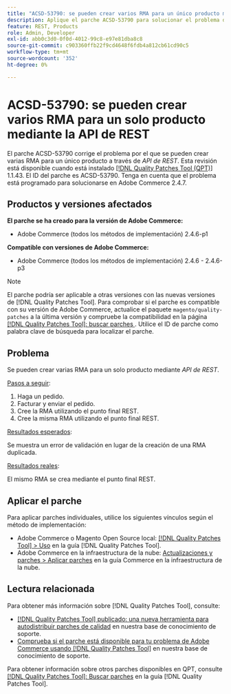 ```yaml
---
title: "ACSD-53790: se pueden crear varios RMA para un único producto mediante la API de REST"
description: Aplique el parche ACSD-53790 para solucionar el problema de Adobe Commerce, donde se pueden crear varias RMA para un único producto mediante la API de REST.
feature: REST, Products
role: Admin, Developer
exl-id: abb0c3d0-0f0d-4012-99c8-e97e81dba8c8
source-git-commit: c903360ffb22f9cd4648f6fdb4a812cb61cd90c5
workflow-type: tm+mt
source-wordcount: '352'
ht-degree: 0%

---
```


# ACSD-53790: se pueden crear varios RMA para un solo producto mediante la API de REST

El parche ACSD-53790 corrige el problema por el que se pueden crear varias RMA para un único producto a través de *API de REST*. Esta revisión está disponible cuando está instalado [[!DNL Quality Patches Tool (QPT)]](/help/announcements/adobe-commerce-announcements/magento-quality-patches-released-new-tool-to-self-serve-quality-patches.md) 1.1.43. El ID del parche es ACSD-53790. Tenga en cuenta que el problema está programado para solucionarse en Adobe Commerce 2.4.7.

## Productos y versiones afectados

**El parche se ha creado para la versión de Adobe Commerce:**

* Adobe Commerce (todos los métodos de implementación) 2.4.6-p1

**Compatible con versiones de Adobe Commerce:**

* Adobe Commerce (todos los métodos de implementación) 2.4.6 - 2.4.6-p3

>[!NOTE]
>
>El parche podría ser aplicable a otras versiones con las nuevas versiones de [!DNL Quality Patches Tool]. Para comprobar si el parche es compatible con su versión de Adobe Commerce, actualice el paquete `magento/quality-patches` a la última versión y compruebe la compatibilidad en la página [[!DNL Quality Patches Tool]: buscar parches ](https://experienceleague.adobe.com/tools/commerce-quality-patches/index.html). Utilice el ID de parche como palabra clave de búsqueda para localizar el parche.

## Problema

Se pueden crear varias RMA para un solo producto mediante *API de REST*.

<u>Pasos a seguir</u>:

1. Haga un pedido.
1. Facturar y enviar el pedido.
1. Cree la RMA utilizando el punto final REST.
1. Cree la misma RMA utilizando el punto final REST.

<u>Resultados esperados</u>:

Se muestra un error de validación en lugar de la creación de una RMA duplicada.

<u>Resultados reales</u>:

El mismo RMA se crea mediante el punto final REST.

## Aplicar el parche

Para aplicar parches individuales, utilice los siguientes vínculos según el método de implementación:

* Adobe Commerce o Magento Open Source local: [[!DNL Quality Patches Tool] > Uso](https://experienceleague.adobe.com/docs/commerce-operations/tools/quality-patches-tool/usage.html) en la guía [!DNL Quality Patches Tool].
* Adobe Commerce en la infraestructura de la nube: [Actualizaciones y parches > Aplicar parches](https://experienceleague.adobe.com/docs/commerce-cloud-service/user-guide/develop/upgrade/apply-patches.html) en la guía Commerce en la infraestructura de la nube.

## Lectura relacionada

Para obtener más información sobre [!DNL Quality Patches Tool], consulte:

* [[!DNL Quality Patches Tool] publicado: una nueva herramienta para autodistribuir parches de calidad](/help/announcements/adobe-commerce-announcements/magento-quality-patches-released-new-tool-to-self-serve-quality-patches.md) en nuestra base de conocimiento de soporte.
* [Comprueba si el parche está disponible para tu problema de Adobe Commerce usando [!DNL Quality Patches Tool]](/help/support-tools/patches-available-in-qpt-tool/check-patch-for-magento-issue-with-magento-quality-patches.md) en nuestra base de conocimiento de soporte.

Para obtener información sobre otros parches disponibles en QPT, consulte [[!DNL Quality Patches Tool]: Buscar parches](https://experienceleague.adobe.com/tools/commerce-quality-patches/index.html) en la guía [!DNL Quality Patches Tool].
